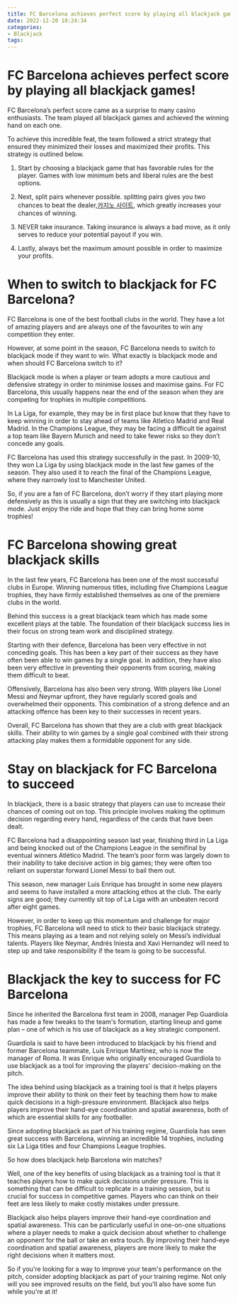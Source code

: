 ```yaml
---
title: FC Barcelona achieves perfect score by playing all blackjack games!
date: 2022-12-20 18:24:34
categories:
- Blackjack
tags:
---
```



#  FC Barcelona achieves perfect score by playing all blackjack games!

FC Barcelona’s perfect score came as a surprise to many casino enthusiasts. The team played all blackjack games and achieved the winning hand on each one.

To achieve this incredible feat, the team followed a strict strategy that ensured they minimized their losses and maximized their profits. This strategy is outlined below.

1) Start by choosing a blackjack game that has favorable rules for the player. Games with low minimum bets and liberal rules are the best options.

2) Next, split pairs whenever possible. splitting pairs gives you two chances to beat the dealer,[카지노 사이트](https://choegocasino.com/), which greatly increases your chances of winning.

3) NEVER take insurance. Taking insurance is always a bad move, as it only serves to reduce your potential payout if you win.

4) Lastly, always bet the maximum amount possible in order to maximize your profits.

#  When to switch to blackjack for FC Barcelona?

FC Barcelona is one of the best football clubs in the world. They have a lot of amazing players and are always one of the favourites to win any competition they enter.

However, at some point in the season, FC Barcelona needs to switch to blackjack mode if they want to win. What exactly is blackjack mode and when should FC Barcelona switch to it?

Blackjack mode is when a player or team adopts a more cautious and defensive strategy in order to minimise losses and maximise gains. For FC Barcelona, this usually happens near the end of the season when they are competing for trophies in multiple competitions.

In La Liga, for example, they may be in first place but know that they have to keep winning in order to stay ahead of teams like Atletico Madrid and Real Madrid. In the Champions League, they may be facing a difficult tie against a top team like Bayern Munich and need to take fewer risks so they don’t concede any goals.

FC Barcelona has used this strategy successfully in the past. In 2009-10, they won La Liga by using blackjack mode in the last few games of the season. They also used it to reach the final of the Champions League, where they narrowly lost to Manchester United.

So, if you are a fan of FC Barcelona, don’t worry if they start playing more defensively as this is usually a sign that they are switching into blackjack mode. Just enjoy the ride and hope that they can bring home some trophies!

#  FC Barcelona showing great blackjack skills

In the last few years, FC Barcelona has been one of the most successful clubs in Europe. Winning numerous titles, including five Champions League trophies, they have firmly established themselves as one of the premiere clubs in the world.

Behind this success is a great blackjack team which has made some excellent plays at the table. The foundation of their blackjack success lies in their focus on strong team work and disciplined strategy.

Starting with their defence, Barcelona has been very effective in not conceding goals. This has been a key part of their success as they have often been able to win games by a single goal. In addition, they have also been very effective in preventing their opponents from scoring, making them difficult to beat.

Offensively, Barcelona has also been very strong. With players like Lionel Messi and Neymar upfront, they have regularly scored goals and overwhelmed their opponents. This combination of a strong defence and an attacking offence has been key to their successes in recent years.

Overall, FC Barcelona has shown that they are a club with great blackjack skills. Their ability to win games by a single goal combined with their strong attacking play makes them a formidable opponent for any side.

#  Stay on blackjack for FC Barcelona to succeed

In blackjack, there is a basic strategy that players can use to increase their chances of coming out on top. This principle involves making the optimum decision regarding every hand, regardless of the cards that have been dealt.

FC Barcelona had a disappointing season last year, finishing third in La Liga and being knocked out of the Champions League in the semifinal by eventual winners Atlético Madrid. The team’s poor form was largely down to their inability to take decisive action in big games; they were often too reliant on superstar forward Lionel Messi to bail them out.

This season, new manager Luis Enrique has brought in some new players and seems to have installed a more attacking ethos at the club. The early signs are good; they currently sit top of La Liga with an unbeaten record after eight games.

However, in order to keep up this momentum and challenge for major trophies, FC Barcelona will need to stick to their basic blackjack strategy. This means playing as a team and not relying solely on Messi’s individual talents. Players like Neymar, Andrés Iniesta and Xavi Hernandez will need to step up and take responsibility if the team is going to be successful.

#  Blackjack the key to success for FC Barcelona

Since he inherited the Barcelona first team in 2008, manager Pep Guardiola has made a few tweaks to the team's formation, starting lineup and game plan – one of which is his use of blackjack as a key strategic component.

Guardiola is said to have been introduced to blackjack by his friend and former Barcelona teammate, Luis Enrique Martínez, who is now the manager of Roma. It was Enrique who originally encouraged Guardiola to use blackjack as a tool for improving the players' decision-making on the pitch.

The idea behind using blackjack as a training tool is that it helps players improve their ability to think on their feet by teaching them how to make quick decisions in a high-pressure environment. Blackjack also helps players improve their hand-eye coordination and spatial awareness, both of which are essential skills for any footballer.

Since adopting blackjack as part of his training regime, Guardiola has seen great success with Barcelona, winning an incredible 14 trophies, including six La Liga titles and four Champions League trophies.

So how does blackjack help Barcelona win matches?

Well, one of the key benefits of using blackjack as a training tool is that it teaches players how to make quick decisions under pressure. This is something that can be difficult to replicate in a training session, but is crucial for success in competitive games. Players who can think on their feet are less likely to make costly mistakes under pressure.

Blackjack also helps players improve their hand-eye coordination and spatial awareness. This can be particularly useful in one-on-one situations where a player needs to make a quick decision about whether to challenge an opponent for the ball or take an extra touch. By improving their hand-eye coordination and spatial awareness, players are more likely to make the right decisions when it matters most.

So if you're looking for a way to improve your team's performance on the pitch, consider adopting blackjack as part of your training regime. Not only will you see improved results on the field, but you'll also have some fun while you're at it!